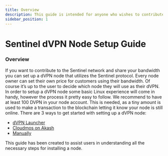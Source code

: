 ```yaml
---
title: Overview
description: This guide is intended for anyone who wishes to contribute to the Sentinel dVPN Network and share their bandwidth by setting up a dVPN node
sidebar_position: 1
---
```


# Sentinel dVPN Node Setup Guide

### Overview

If you want to contribute to the Sentinel network and share your bandwidth you can set up a dVPN node that utilizes the Sentinel protocol. Every node owner can set their own price for customers using their bandwidth. Of course it’s up to the user to decide which node they will use as their dVPN.
In order to setup a dVPN node some basic Linux experience will come in handy, however the process it pretty easy to follow. We recommend to have at least 100 DVPN in your node account. This is needed, as a tiny amount is used to make a transaction to the blockchain letting it know your node is still online. There are 3 ways to get started with setting up a dVPN node:

- [dVPN Launcher](/node-setup/dvpn-launcher)
- [Cloudmos on Akash](/node-setup/cloudmos-on-akash/start-cloudmos-on-akash)
- [Manually](/node-setup/manual/start-manual)

This guide has been created to assist users in understanding all the necessary steps for installing a node.